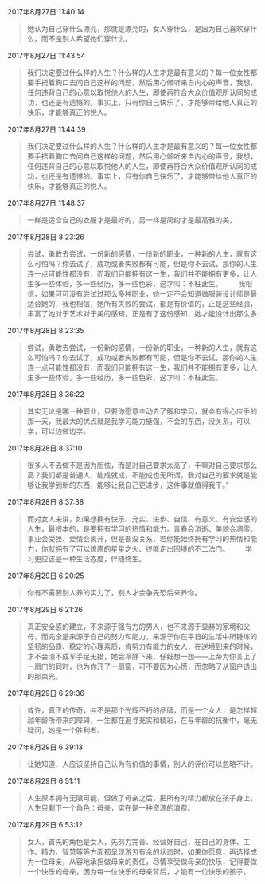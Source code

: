 2017年8月27日 11:40:14
> 她认为自己穿什么漂亮，那就是漂亮的，女人穿什么，是因为自己喜欢穿什么，而不是别人希望她们穿什么。

2017年8月27日 11:43:54
> 我们决定要过什么样的人生？什么样的人生才是最有意义的？每一位女性都要手捂着胸口去问自己这样的问题，然后用心倾听来自内心的声音，我想，任何违背自己的心意以取悦他人的人生，即使再符合大众价值观所认同的成功，也还是有遗憾的。事实上，只有你自己快乐了，才能够带给他人真正的快乐，才能够真正的悦人。

2017年8月27日 11:44:39
> 我们决定要过什么样的人生？什么样的人生才是最有意义的？每一位女性都要手捂着胸口去问自己这样的问题，然后用心倾听来自内心的声音，我想，任何违背自己的心意以取悦他人的人生，即使再符合大众价值观所认同的成功，也还是有遗憾的。事实上，只有你自己快乐了，才能够带给他人真正的快乐，才能够真正的悦人。

2017年8月27日 11:48:37
> 一样是适合自己的衣服才是最好的，另一样是简约才是最高雅的美，

2017年8月28日 8:23:26
> 尝试，勇敢去尝试，一份新的感情，一份新的职业，一种新的人生，就有这么可怕吗？你去试了，成功或者失败都有可能，但是你不去试，那你的人生连一点可能性都没有，而我们只能拥有这一生，我们并不能拥有更多，让人生多一些体验，多一些经历，多一些色彩，这才叫：不枉此生。 　　我相信，如果可可没有尝试过那么多种职业，她一定不会知道做服装设计师是最适合她的，我也相信，她所有失败的尝试，都是有价值的，正是这些经验，丰富了她对于艺术对于美的感知，正是有了这份感知，她才能设计出那么多

2017年8月28日 8:23:35
> 尝试，勇敢去尝试，一份新的感情，一份新的职业，一种新的人生，就有这么可怕吗？你去试了，成功或者失败都有可能，但是你不去试，那你的人生连一点可能性都没有，而我们只能拥有这一生，我们并不能拥有更多，让人生多一些体验，多一些经历，多一些色彩，这才叫：不枉此生。

2017年8月28日 8:36:22
> 其实无论是哪一种职业，只要你愿意主动去了解和学习，就会有得心应手的那一天，我最大的优点就是我学习能力挺强，不会的东西，没关系，可以学，可以边做边学。

2017年8月28日 8:37:10
> 很多人不去做不是因为胆怯，而是对自己要求太高了，干嘛对自己要求那么高？我们都是普通人，能成就成，不能成也无所谓，我对自己的要求就是能够让我学到新的东西，能够让我自己更进步，这件事就值得我干。”

2017年8月28日 8:37:38
> 而对女人来讲，如果想拥有快乐、充实、进步、自信、有意义、有安全感的人生，最根本的，是要拥有学习的热情和能力。青春会消逝、美貌会凋零、事业会受挫、爱情会离开，但是都没关系，若你能始终拥有学习的热情和能力，你就拥有了可以燎原的星星之火、终能走出困境的不二法门。 　　学习更应该是一种生活态度，伴随终生。

2017年8月29日 6:20:25
> 你有不需要别人养的实力了，别人才会争先恐后来养你。

2017年8月29日 6:21:26
> 真正安全感的建立，不来源于强有力的男人，也不来源于显赫的家境和父母，而完全是来源于自己的努力和能力，来源于你在平日的生活中所锤炼的坚韧的品质、稳定的心理素质，肯努力有能力的女人，在逆境到来的时候，才不会溃不成军手足无措，她会冷静下来，仔细想一想——上帝为你关上了一扇门的同时，也为你开了一扇窗，可不要因为心慌，而忽略了从窗户透出的那束光。

2017年8月29日 6:29:36
> 或许，真正的传奇，并不是那个光辉不朽的品牌，而是一个女人，是怎样超越年龄所带来的障碍，一生都在追寻充实和精彩，在与年龄的抗衡中，毫无疑问，她是一个胜利者。

2017年8月29日 6:39:13
> 让她知道，人应该坚持自己认为有价值的事情，别人的评价可以忽略不计。

2017年8月29日 6:51:11
> 人生原本拥有无限可能，但做了母亲之后，把所有的精力都放在孩子身上，人生只剩下一个角色：母亲，实在是一种资源的浪费。

2017年8月29日 6:53:12
> 女人，首先的角色是女人，先努力完善、经营好自己，在自己的身体、工作、精力、智慧等等方面都呈现游刃有余的状态时，如果你愿意，再选择成为一位母亲，从容地承担做母亲的责任，尽情享受做母亲的快乐，记得要做一个快乐的母亲，因为每一位快乐的母亲背后，才能有一位快乐的孩子。

